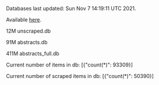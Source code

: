 Databases last updated: Sun Nov  7 14:19:11 UTC 2021. 

Available [here](https://github.com/cbeauhilton/ash-db/releases).

12M	unscraped.db

91M	abstracts.db

411M	abstracts_full.db

Current number of items in db:
[{"count(*)": 93309}]

Current number of scraped items in db:
[{"count(*)": 50390}]
